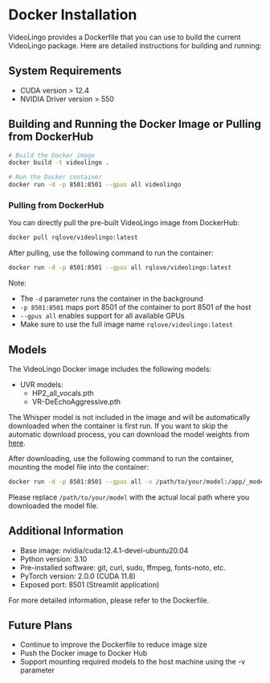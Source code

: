 # Docker Installation

VideoLingo provides a Dockerfile that you can use to build the current VideoLingo package. Here are detailed instructions for building and running:

## System Requirements

- CUDA version > 12.4
- NVIDIA Driver version > 550

## Building and Running the Docker Image or Pulling from DockerHub

```bash
# Build the Docker image
docker build -t videolingo .

# Run the Docker container
docker run -d -p 8501:8501 --gpus all videolingo
```

### Pulling from DockerHub

You can directly pull the pre-built VideoLingo image from DockerHub:

```bash
docker pull rqlove/videolingo:latest
```

After pulling, use the following command to run the container:

```bash
docker run -d -p 8501:8501 --gpus all rqlove/videolingo:latest
```

Note: 
- The `-d` parameter runs the container in the background
- `-p 8501:8501` maps port 8501 of the container to port 8501 of the host
- `--gpus all` enables support for all available GPUs
- Make sure to use the full image name `rqlove/videolingo:latest`

## Models

The VideoLingo Docker image includes the following models:

- UVR models:
  - HP2_all_vocals.pth
  - VR-DeEchoAggressive.pth

The Whisper model is not included in the image and will be automatically downloaded when the container is first run. If you want to skip the automatic download process, you can download the model weights from [here](https://drive.google.com/file/d/10gPu6qqv92WbmIMo1iJCqQxhbd1ctyVw/view?usp=drive_link).

After downloading, use the following command to run the container, mounting the model file into the container:

```bash
docker run -d -p 8501:8501 --gpus all -v /path/to/your/model:/app/_model_cache rqlove/videolingo:latest
```

Please replace `/path/to/your/model` with the actual local path where you downloaded the model file.

## Additional Information

- Base image: nvidia/cuda:12.4.1-devel-ubuntu20.04
- Python version: 3.10
- Pre-installed software: git, curl, sudo, ffmpeg, fonts-noto, etc.
- PyTorch version: 2.0.0 (CUDA 11.8)
- Exposed port: 8501 (Streamlit application)

For more detailed information, please refer to the Dockerfile.

## Future Plans

- Continue to improve the Dockerfile to reduce image size
- Push the Docker image to Docker Hub
- Support mounting required models to the host machine using the -v parameter
